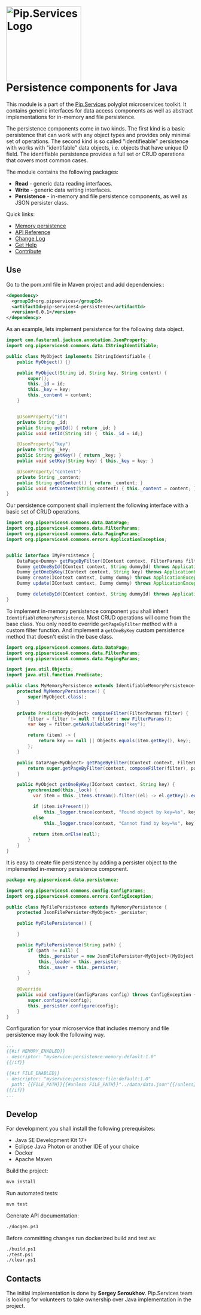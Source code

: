 # <img src="https://uploads-ssl.webflow.com/5ea5d3315186cf5ec60c3ee4/5edf1c94ce4c859f2b188094_logo.svg" alt="Pip.Services Logo" width="200"> <br/> Persistence components for Java

This module is a part of the [Pip.Services](http://pipservices.org) polyglot microservices toolkit. It contains generic interfaces for data access components as well as abstract implementations for in-memory and file persistence.

The persistence components come in two kinds. The first kind is a basic persistence that can work with any object types and provides only minimal set of operations. 
The second kind is so called "identifieable" persistence with works with "identifable" data objects, i.e. objects that have unique ID field. The identifiable persistence provides a full set or CRUD operations that covers most common cases.

The module contains the following packages:
- **Read** - generic data reading interfaces.
- **Write** - generic data writing interfaces.
- **Persistence** - in-memory and file persistence components, as well as JSON persister class.

<a name="links"></a> Quick links:

* [Memory persistence](http://docs.pipservices.org/toolkit/recipes/memory_persistence/)
* [API Reference](https://pip-services4-java.github.io/pip-services4-persistence-java/)
* [Change Log](CHANGELOG.md)
* [Get Help](http://docs.pipservices.org/get_help/)
* [Contribute](http://docs.pipservices.org/contribute/)

## Use

Go to the pom.xml file in Maven project and add dependencies::
```xml
<dependency>
  <groupId>org.pipservices</groupId>
  <artifactId>pip-services4-persistence</artifactId>
  <version>0.0.1</version>
</dependency>
```

As an example, lets implement persistence for the following data object.

```java
import com.fasterxml.jackson.annotation.JsonProperty;
import org.pipservices4.commons.data.IStringIdentifiable;

public class MyObject implements IStringIdentifiable {
    public MyObject() {}

    public MyObject(String id, String key, String content) {
        super();
        this._id = id;
        this._key = key;
        this._content = content;
    }


    @JsonProperty("id")
    private String _id;
    public String getId() {	return _id; }
    public void setId(String id) {	this._id = id;}

    @JsonProperty("key")
    private String _key;
    public String getKey() { return _key; }
    public void setKey(String key) { this._key = key; }

    @JsonProperty("content")
    private String _content;
    public String getContent() { return _content; }
    public void setContent(String content) { this._content = content; }
}

```

Our persistence component shall implement the following interface with a basic set of CRUD operations.

```java
import org.pipservices4.commons.data.DataPage;
import org.pipservices4.commons.data.FilterParams;
import org.pipservices4.commons.data.PagingParams;
import org.pipservices4.commons.errors.ApplicationException;


public interface IMyPersistence {
    DataPage<Dummy> getPageByFilter(IContext context, FilterParams filter, PagingParams paging) throws ApplicationException;
    Dummy getOneById(IContext context, String dummyId) throws ApplicationException;
    Dummy getOneByKey(IContext context, String key) throws ApplicationException;
    Dummy create(IContext context, Dummy dummy) throws ApplicationException;
    Dummy update(IContext context, Dummy dummy) throws ApplicationException;

    Dummy deleteById(IContext context, String dummyId) throws ApplicationException;
}
```

To implement in-memory persistence component you shall inherit `IdentifiableMemoryPersistence`.
Most CRUD operations will come from the base class. You only need to override `getPageByFilter` method with a custom filter function.
And implement a `getOneByKey` custom persistence method that doesn't exist in the base class.

```java
import org.pipservices4.commons.data.DataPage;
import org.pipservices4.commons.data.FilterParams;
import org.pipservices4.commons.data.PagingParams;

import java.util.Objects;
import java.util.function.Predicate;

public class MyMemoryPersistence extends IdentifiableMemoryPersistence<MyObject, String> {
    protected MyMemoryPersistence() {
        super(MyObject.class);
    }

    private Predicate<MyObject> composeFilter(FilterParams filter) {
        filter = filter != null ? filter : new FilterParams();
        var key = filter.getAsNullableString("key");

        return (item) -> {
            return key == null || Objects.equals(item.getKey(), key);
        };
    }

    public DataPage<MyObject> getPageByFilter(IContext context, FilterParams filter, PagingParams paging) {
        return super.getPageByFilter(context, composeFilter(filter), paging, null);
    }

    public MyObject getOneByKey(IContext context, String key) {
        synchronized(this._lock) {
          var item = this._items.stream().filter((el) -> el.getKey().equals(key)).findAny();

          if (item.isPresent())
              this._logger.trace(context, "Found object by key=%s", key);
          else
              this._logger.trace(context, "Cannot find by key=%s", key);
          
          return item.orElse(null);
        }
    }
}
```

It is easy to create file persistence by adding a persister object to the implemented in-memory persistence component.

```java
package org.pipservices4.data.persistence;

import org.pipservices4.commons.config.ConfigParams;
import org.pipservices4.commons.errors.ConfigException;

public class MyFilePersistence extends MyMemoryPersistence {
    protected JsonFilePersister<MyObject> _persister;

    public MyFilePersistence() {

    }

    public MyFilePersistence(String path) {
        if (path != null) {
            this._persister = new JsonFilePersister<MyObject>(MyObject.class, path);
            this._loader = this._persister;
            this._saver = this._persister;
        }
    }

    @Override
    public void configure(ConfigParams config) throws ConfigException {
        super.configure(config);
        this._persister.configure(config);
    }
}

```

Configuration for your microservice that includes memory and file persistence may look the following way.

```yaml
...
{{#if MEMORY_ENABLED}}
- descriptor: "myservice:persistence:memory:default:1.0"
{{/if}}

{{#if FILE_ENABLED}}
- descriptor: "myservice:persistence:file:default:1.0"
  path: {{FILE_PATH}}{{#unless FILE_PATH}}"../data/data.json"{{/unless}}
{{/if}}
...
```

## Develop

For development you shall install the following prerequisites:
* Java SE Development Kit 17+
* Eclipse Java Photon or another IDE of your choice
* Docker
* Apache Maven

Build the project:
```bash
mvn install
```

Run automated tests:
```bash
mvn test
```

Generate API documentation:
```bash
./docgen.ps1
```

Before committing changes run dockerized build and test as:
```bash
./build.ps1
./test.ps1
./clear.ps1
```

## Contacts

The initial implementation is done by **Sergey Seroukhov**. Pip.Services team is looking for volunteers to 
take ownership over Java implementation in the project.
